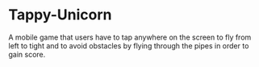 # Tappy-Unicorn 
A mobile game that users have to tap anywhere on the screen to fly from left to tight and to avoid obstacles by flying through the pipes in order to gain score.
